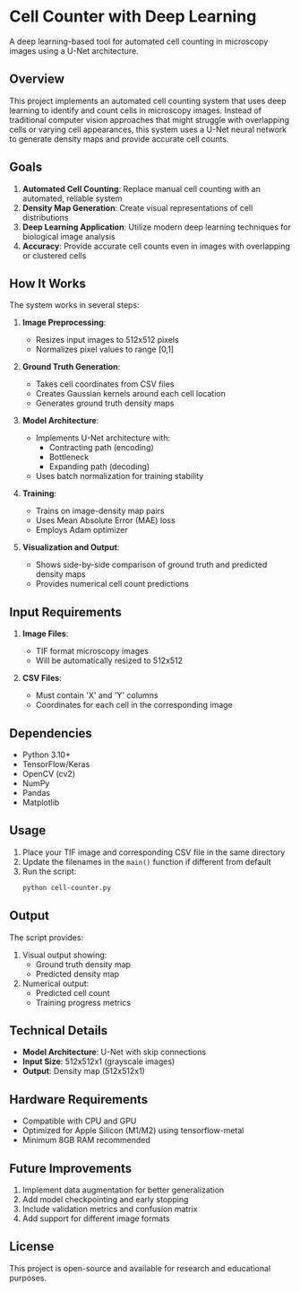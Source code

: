 # Cell Counter with Deep Learning

A deep learning-based tool for automated cell counting in microscopy images using a U-Net architecture.

## Overview

This project implements an automated cell counting system that uses deep learning to identify and count cells in microscopy images. Instead of traditional computer vision approaches that might struggle with overlapping cells or varying cell appearances, this system uses a U-Net neural network to generate density maps and provide accurate cell counts.

## Goals

1. **Automated Cell Counting**: Replace manual cell counting with an automated, reliable system
2. **Density Map Generation**: Create visual representations of cell distributions
3. **Deep Learning Application**: Utilize modern deep learning techniques for biological image analysis
4. **Accuracy**: Provide accurate cell counts even in images with overlapping or clustered cells

## How It Works

The system works in several steps:

1. **Image Preprocessing**:
   - Resizes input images to 512x512 pixels
   - Normalizes pixel values to range [0,1]

2. **Ground Truth Generation**:
   - Takes cell coordinates from CSV files
   - Creates Gaussian kernels around each cell location
   - Generates ground truth density maps

3. **Model Architecture**:
   - Implements U-Net architecture with:
     - Contracting path (encoding)
     - Bottleneck
     - Expanding path (decoding)
   - Uses batch normalization for training stability

4. **Training**:
   - Trains on image-density map pairs
   - Uses Mean Absolute Error (MAE) loss
   - Employs Adam optimizer

5. **Visualization and Output**:
   - Shows side-by-side comparison of ground truth and predicted density maps
   - Provides numerical cell count predictions

## Input Requirements

1. **Image Files**: 
   - TIF format microscopy images
   - Will be automatically resized to 512x512

2. **CSV Files**:
   - Must contain 'X' and 'Y' columns
   - Coordinates for each cell in the corresponding image

## Dependencies

- Python 3.10+
- TensorFlow/Keras
- OpenCV (cv2)
- NumPy
- Pandas
- Matplotlib

## Usage

1. Place your TIF image and corresponding CSV file in the same directory
2. Update the filenames in the `main()` function if different from default
3. Run the script:
   ```bash
   python cell-counter.py
   ```

## Output

The script provides:
1. Visual output showing:
   - Ground truth density map
   - Predicted density map
2. Numerical output:
   - Predicted cell count
   - Training progress metrics

## Technical Details

- **Model Architecture**: U-Net with skip connections
- **Input Size**: 512x512x1 (grayscale images)
- **Output**: Density map (512x512x1)


## Hardware Requirements

- Compatible with CPU and GPU
- Optimized for Apple Silicon (M1/M2) using tensorflow-metal
- Minimum 8GB RAM recommended

## Future Improvements

1. Implement data augmentation for better generalization
2. Add model checkpointing and early stopping
3. Include validation metrics and confusion matrix
4. Add support for different image formats

## License

This project is open-source and available for research and educational purposes. 
